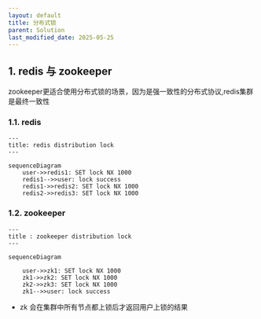 ```yaml
---
layout: default
title: 分布式锁
parent: Solution
last_modified_date: 2025-05-25
---
```


## 1. redis 与 zookeeper

zookeeper更适合使用分布式锁的场景，因为是强一致性的分布式协议,redis集群是最终一致性

### 1.1. redis

```mermaid
---
title: redis distribution lock
---

sequenceDiagram
    user->>redis1: SET lock NX 1000
    redis1-->>user: lock success
    redis1->>redis2: SET lock NX 1000
    redis2->>redis3: SET lock NX 1000
```

### 1.2. zookeeper

```mermaid
---
title : zookeeper distribution lock
---

sequenceDiagram
    
    user->>zk1: SET lock NX 1000 
    zk1->>zk2: SET lock NX 1000
    zk2->>zk3: SET lock NX 1000
    zk1-->>user: lock success

```

- zk 会在集群中所有节点都上锁后才返回用户上锁的结果